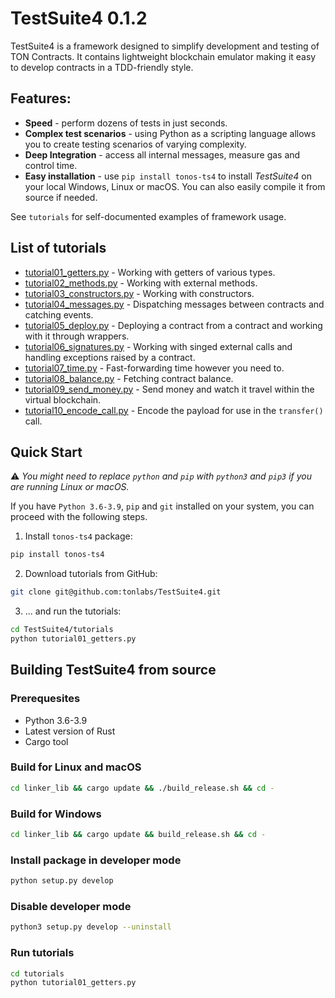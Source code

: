 # TestSuite4 0.1.2

TestSuite4 is a framework designed to simplify development and testing of TON Contracts. It contains lightweight
blockchain emulator making it easy to develop contracts in a TDD-friendly style.

## Features:

- **Speed** - perform dozens of tests in just seconds.
- **Complex test scenarios** - using Python as a scripting language allows you to create testing scenarios of varying complexity.
- **Deep Integration** - access all internal messages, measure gas and control time.
- **Easy installation** - use `pip install tonos-ts4` to install *TestSuite4* on your local Windows, Linux or macOS. You can also easily compile it from source if needed.

See `tutorials` for self-documented examples of framework usage.

## List of tutorials

- [tutorial01_getters.py](https://github.com/tonlabs/TestSuite4/blob/master/tutorials/tutorial01_getters.py) - Working with getters of various types.
- [tutorial02_methods.py](https://github.com/tonlabs/TestSuite4/blob/master/tutorials/tutorial02_methods.py) - Working with external methods.
- [tutorial03_constructors.py](https://github.com/tonlabs/TestSuite4/blob/master/tutorials/tutorial03_constructors.py) - Working with constructors.
- [tutorial04_messages.py](https://github.com/tonlabs/TestSuite4/blob/master/tutorials/tutorial04_messages.py) - Dispatching messages between contracts and catching events.
- [tutorial05_deploy.py](https://github.com/tonlabs/TestSuite4/blob/master/tutorials/tutorial05_deploy.py) - Deploying a contract from a contract and working with it through wrappers.
- [tutorial06_signatures.py](https://github.com/tonlabs/TestSuite4/blob/master/tutorials/tutorial06_signatures.py) - Working with singed external calls and handling exceptions raised by a contract.
- [tutorial07_time.py](https://github.com/tonlabs/TestSuite4/blob/master/tutorials/tutorial07_time.py) - Fast-forwarding time however you need to.
- [tutorial08_balance.py](https://github.com/tonlabs/TestSuite4/blob/master/tutorials/tutorial08_balance.py) - Fetching contract balance.
- [tutorial09_send_money.py](https://github.com/tonlabs/TestSuite4/blob/master/tutorials/tutorial09_send_money.py) - Send money and watch it travel within the virtual blockchain.
- [tutorial10_encode_call.py](https://github.com/tonlabs/TestSuite4/blob/master/tutorials/tutorial10_encode_call.py) - Encode the payload for use in the `transfer()` call.

## Quick Start

:warning: *You might need to replace `python` and `pip` with `python3` and `pip3` if you are running Linux or macOS.*

If you have `Python 3.6-3.9`, `pip` and `git` installed on your system, you can proceed with the following steps.

1. Install `tonos-ts4` package:
```bash
pip install tonos-ts4
```

2. Download tutorials from GitHub:
```bash
git clone git@github.com:tonlabs/TestSuite4.git
```

3. ... and run the tutorials:
```bash
cd TestSuite4/tutorials
python tutorial01_getters.py
```

## Building TestSuite4 from source

### Prerequesites

- Python 3.6-3.9
- Latest version of Rust
- Cargo tool

### Build for Linux and macOS

```bash
cd linker_lib && cargo update && ./build_release.sh && cd -
```

### Build for Windows

```bash
cd linker_lib && cargo update && build_release.sh && cd -
```

### Install package in developer mode

```bash
python setup.py develop
```

### Disable developer mode

```bash
python3 setup.py develop --uninstall
```

### Run tutorials

```bash
cd tutorials
python tutorial01_getters.py
```
